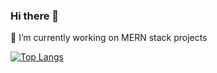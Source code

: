 ### Hi there 👋
🔭 I’m currently working on MERN stack projects 
   
<!--
**satpreetvirdi/satpreetvirdi** is a ✨ _special_ ✨ repository because its `README.md` (this file) appears on your GitHub profile.

Here are some ideas to get you started:

   
- 🌱 I’m currently learning ...
- 👯 I’m looking to collaborate on ...
- 🤔 I’m looking for help with ...
- 💬 Ask me about ...
- 📫 How to reach me: ...
- 😄 Pronouns: ...
- ⚡ Fun fact: ...
-->
<!-- [![ GitHub stats](https://github-readme-stats.vercel.app/api?username=satpreetvirdi&theme=radical&show_icons=true&count_private=true)](https://github.com/satpreetvirdi/github-readme-stats) -->
[![Top Langs](https://github-readme-stats.vercel.app/api/top-langs/?username=satpreetvirdi)](https://github.com/satpreetvirdi/github-readme-stats)
